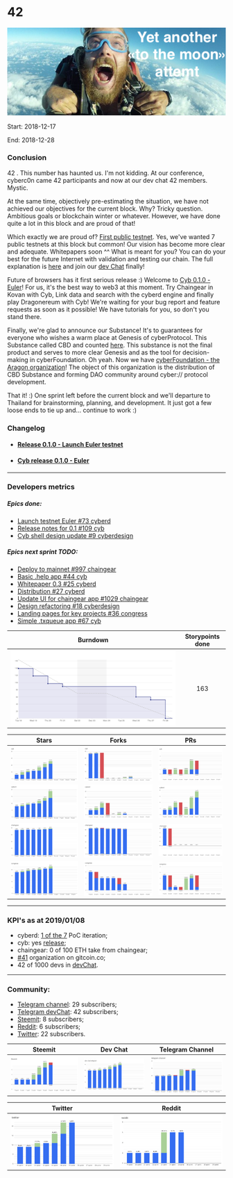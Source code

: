 # 42

![pic](pic.png)

Start: 2018-12-17

End: 2018-12-28

### Сonclusion

42 . This number has haunted us. I'm not kidding. At our conference, cyberc0n came 42 participants and now at our dev chat 42 members. Mystic.

At the same time, objectively pre-estimating the situation,  we have not achieved our objectives for the current block. Why?  Tricky question. Ambitious goals or blockchain winter or whatever. However, we have done quite a lot in this block and are proud of that!

Which exactly we are proud of? [First public testnet](https://github.com/cybercongress/cyberd/releases/tag/0.1.0). Yes, we've wanted 7 public testnets at this block but common! Our vision has become more clear and adequate. Whitepapers soon ^^
What is meant for you? You can do your best for the future Internet with validation and testing our chain. The full explanation is [here](https://github.com/cybercongress/cyberd/blob/master/docs/run_validator.md) and join our [dev Chat](https://t.me/fuckgoogle) finally!

Future of browsers has it first serious release :) Welcome to [Cyb 0.1.0 - Euler](https://github.com/cybercongress/cyberd/releases)! For us, it's the best way to web3 at this moment.  Try Chaingear in Kovan with Cyb, Link data and search with the cyberd engine and finally play Dragonereum with Cyb! We're waiting for your bug report and feature requests as soon as it possible! We have tutorials for you, so don't you stand there.

Finally, we're glad to announce our Substance! It's to guarantees for everyone who wishes a warm place at Genesis of cyberProtocol. This Substance called CBD and counted [here](https://etherscan.io/token/0x136c1121f21c29415d8cd71f8bb140c7ff187033#balances). This substance is not the final product and serves to more clear Genesis and as the tool for decision-making in cyberFoundation. Oh yeah. Now we have [cyberFoundation - the Aragon organization](https://mainnet.aragon.org/#/cyberfoundation.aragonid.eth/0xf4d85b5a1650a335b30072d178f6dcb611f05a3e)! The object of this organization is the distribution of CBD Substance and forming DAO community around cyber:// protocol development.

That it! :) One sprint left before the current block and we'll departure to Thailand for brainstorming, planning, and development. It just got a few loose ends to tie up and... continue to work :)




### Changelog
 - #### [Release 0.1.0 - Launch Euler testnet](https://github.com/cybercongress/cyberd/blob/master/CHANGELOG.md#010-2019-01-03)
 - #### [Cyb release 0.1.0 - Euler](https://github.com/cybercongress/cyb/releases/tag/v0.1.0)

 ---
### Developers metrics
##### Epics done:
- [Launch testnet Euler #73 cyberd](https://github.com/cybercongress/cyberd/issues/73)
- [Release notes for 0.1 #109 cyb](https://github.com/cybercongress/cyb/issues/109)
- [Cyb shell design update #9 cyberdesign](https://github.com/cybercongress/cyberdesign/issues/9)

##### Epics next sprint TODO:
- [Deploy to mainnet #997 chaingear](https://github.com/cybercongress/chaingear/issues/997)
- [Basic .help app #44 cyb](https://github.com/cybercongress/cyb/issues/44)
- [Whitepaper 0.3 #25 cyberd](https://github.com/cybercongress/cyberd/issues/25)
- [Distribution #27 cyberd](https://github.com/cybercongress/cyberd/issues/27)
- [Update UI for chaingear app #1029 chaingear](https://github.com/cybercongress/chaingear/issues/1029)
- [Design refactoring #18 cyberdesign](https://github.com/cybercongress/cyberdesign/issues/18)
- [Landing pages for key projects #36 congress](https://github.com/cybercongress/congress/issues/36)
- [Simple .txqueue app #67 cyb](https://github.com/cybercongress/cyb/issues/67)


Burndown | Storypoints done
:---: | :---:
![burndown-report](BD.png) | 163

Stars | Forks | PRs
:---: | :---: |:---:
![stars](cyb-stars.png) |![forks](cyb-forks.png) |![PRs](cyb-PRs.png)
![stars](cyberd-stars.png) |![forks](cyberd-forks.png) |![PRs](cyberd-PRs.png)
![stars](chaingear-stars.png) |![forks](chaingear-forks.png) |![PRs](chaingear-PRs.png)
![stars](congress-stars.png) |![forks](congress-forks.png) |![PRs](congress-PRs.png)

---

### KPI's as at 2019/01/08
- cyberd: [1 of the 7](https://github.com/cybercongress/cyberd/blob/master/CHANGELOG.md#010-2019-01-03) PoC iteration;
- cyb: yes [release](https://github.com/cybercongress/cyb/releases/tag/v0.1.0);
- chaingear: 0 of 100 ETH take from chaingear;
- [#41](https://gitcoin.co/profile/cybercongress) organization on gitcoin.co;
- 42 of 1000 devs in [devChat](https://t.me/fuckgoogle).

---

### Community:

- [Telegram channel](https://t.me/cybercongress): 29 subscribers;
- [Telegram devChat](https://t.me/fuckgoogle): 42 subscribers;
- [Steemit](https://steemit.com/@cybercongress): 8 subscribers;
- [Reddit](https://www.reddit.com/r/cybercongress): 6 subscribers;
- [Twitter](https://twitter.com/cyber_devs): 22 subscribers.

Steemit | Dev Chat | Telegram Channel
:---: | :---: |:---:
![stemmit](steemit.png) |![devchat](devChat.png) |![telegram](telegram.png)

Twitter | Reddit
:---:|:---:|
![twitter](twitter.png)|![reddit](reddit.png)

